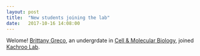 ```yaml
---
layout: post
title:  "New students joining the lab"
date:   2017-10-16 14:08:00
---
```

Welome! [Brittany Greco](https://twitter.com/@brittgee18), an undergrdate in [Cell & Molecular Biology](http://www.concordia.ca/academics/undergraduate/cell-molecular-biology.html), joined [Kachroo Lab](http://www.kachroolab.org/people/). 
